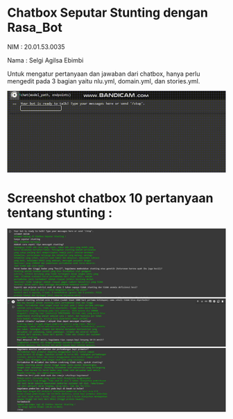 # Chatbox Seputar Stunting dengan Rasa_Bot
NIM : 20.01.53.0035 

Nama : Selgi Agilsa Ebimbi

Untuk mengatur pertanyaan dan jawaban dari chatbox, hanya perlu mengedit pada 3 bagian yaitu nlu.yml, domain.yml, dan stories.yml.



![Tampilan](https://github.com/SelgiAgilsa/Chatbox-Stunting/blob/main/images/coba.gif)

# Screenshot chatbox 10 pertanyaan tentang stunting :
![Tampilan](https://github.com/SelgiAgilsa/Chatbox-Stunting/blob/main/images/stunting1.JPG)
![Tampilan](https://github.com/SelgiAgilsa/Chatbox-Stunting/blob/main/images/stunting2.JPG)
![Tampilan](https://github.com/SelgiAgilsa/Chatbox-Stunting/blob/main/images/stunting3.JPG)
